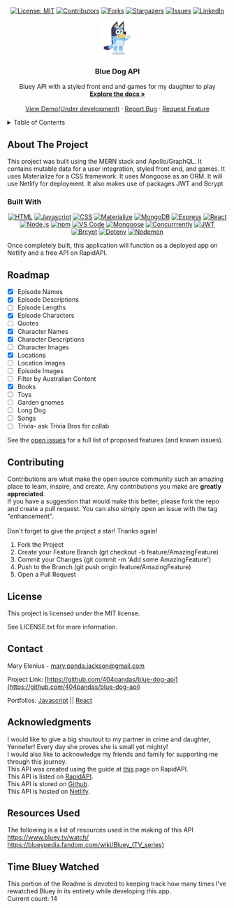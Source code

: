 <div align="center">

  <!-- Add badges using the following format: -->
  <!-- ![Name](urlToShieldHere)(urlToGithubHere) -->

[![License: MIT](https://img.shields.io/badge/License-MIT-yellow.svg)](https://opensource.org/licenses/MIT)
[![Contributors](https://img.shields.io/github/contributors/404pandas/blue-dog-api.svg?style=plastic&logo=appveyor)](https://github.com/404pandas/blue-dog-api/graphs/contributors)
[![Forks](https://img.shields.io/github/forks/404pandas/blue-dog-api.svg?style=plastic&logo=appveyor)](https://github.com/404pandas/blue-dog-api/network/members)
[![Stargazers](https://img.shields.io/github/stars/404pandas/blue-dog-api.svg?style=plastic&logo=appveyor)](https://github.com/404pandas/blue-dog-api/stargazers)
[![Issues](https://img.shields.io/github/issues/404pandas/blue-dog-api.svg?style=plastic&logo=appveyor)](https://github.com/404pandas/blue-dog-api/issues)
[![LinkedIn](https://img.shields.io/badge/-LinkedIn-black.svg?style=plastic&logo=appveyor&logo=linkedin&colorB=555)](https://linkedin.com/in/404pandas)

</div>

<!-- PROJECT LOGO -->

<div align="center">
  <a href="https://github.com/404pandas/blue-dog-api">
    <img src="./client/src/assets/Bluey_Wave.webp" alt="Logo" width="80" height="80">
  </a>

<h3 align="center">Blue Dog API</h3>

  <p align="center">
Bluey API with a styled front end and games for my daughter to play    <br />
    <a href="https://github.com/404pandas/blue-dog-api"><strong>Explore the docs »</strong></a>
    <br />
    <br />
    <a href="https://github.com/404pandas/blue-dog-api">View Demo(Under development)</a>
    ·
    <a href="https://github.com/404pandas/blue-dog-api/issues">Report Bug</a>
    ·
    <a href="https://github.com/404pandas/blue-dog-api/issues">Request Feature</a>
  </p>
</div>

<!-- TABLE OF CONTENTS -->
<details>
  <summary>Table of Contents</summary>
  <ol>
    <li>
      <a href="#about-the-project">About The Project</a>
      <ul>
        <li><a href="#built-with">Built With</a></li>
      </ul>
    </li>
    <li>
      <a href="#getting-started">Getting Started</a>
      <ul>
        <li><a href="#installation">Installation</a></li>
      </ul>
    </li>
    <li><a href="#usage">Usage</a></li>
    <li><a href="#roadmap">Roadmap</a></li>
    <li><a href="#contributing">Contributing</a></li>
    <li><a href="#license">License</a></li>
    <li><a href="#contact">Contact</a></li>
    <li><a href="#acknowledgments">Acknowledgments</a></li>
  </ol>
</details>

<!-- ABOUT THE PROJECT -->

## About The Project

<!-- Add screenshots using the following format: -->
<!-- ![Screenshot alt description](directPathOfScreenshots) -->

This project was built using the MERN stack and Apollo/GraphQL. It contains mutable data for a user integration, styled front end, and games.
It uses Materialize for a CSS framework.
It uses Mongoose as an ORM.
It will use Netlify for deployment.
It also makes use of packages JWT and Bcrypt

### Built With

<div align="center">

[![HTML](https://img.shields.io/badge/Language-HTML-ff0000?style=plastic&logo=HTML5&logoWidth=10)](https://html.com/)
[![Javascript](https://img.shields.io/badge/Language-JavaScript-ff8000?style=plastic&logo=JavaScript&logoWidth=10)](https://javascript.info/)
[![CSS](https://img.shields.io/badge/Tool-CSS-ffff00?style=plastic&logo=css3&logoWidth=10)](https://developer.mozilla.org/en-US/docs/Web/CSS)
[![Materialize](https://img.shields.io/badge/Framework-Materialize-80ff00?style=plastic&logo=80ff00&logoWidth=10)](https://materializecss.com/)
[![MongoDB](https://img.shields.io/badge/Database-MongoDB-00ff00?style=plastic&logo=MongoDB&logoWidth=10)](https://www.mongodb.com/home)
[![Express](https://img.shields.io/badge/Framework-Express-00ff80?style=plastic&logo=Express&logoWidth=10)](https://expressjs.com/)
[![React](https://img.shields.io/badge/Framework-React.js-00ffff?style=plastic&logo=React&logoWidth=10)](https://reactjs.org/docs/getting-started.html)
[![Node.js](https://img.shields.io/badge/Framework-Node.js-0080ff?style=plastic&logo=Node.js&logoWidth=10)](https://nodejs.org/en/)
[![npm](https://img.shields.io/badge/Tool-npm-0000ff?style=plastic&logo=npm&logoWidth=10)](https://www.npmjs.com/)
[![VS Code](https://img.shields.io/badge/IDE-VSCode-8000ff?style=plastic&logo=VisualStudioCode&logoWidth=10)](https://code.visualstudio.com/docs)
[![Mongoose](https://img.shields.io/badge/ORM-Mongoose-ff00ff?style=plastic&logo=Mongoose&logoWidth=10)](https://code.visualstudio.com/docs)
[![Concurrrently](https://img.shields.io/badge/Package-Concurrrently-ff0080?style=plastic&logo=npm&logoWidth=10)](https://www.npmjs.com/package/concurrently/)
[![JWT](https://img.shields.io/badge/Package-JWT-ff00ff?style=plastic&logo=npm&logoWidth=10)](https://www.npmjs.com/package/jsonwebtoken)
[![Brcypt](https://img.shields.io/badge/Package-Bcrypt-8000ff?style=plastic&logo=npm&logoWidth=10)](https://www.npmjs.com/package/bcrypt)
[![Dotenv](https://img.shields.io/badge/Package-Dotenv-0000ff?style=plastic&logo=npm&logoWidth=10)](https://www.npmjs.com/package/dotenv)
[![Nodemon](https://img.shields.io/badge/Package-Nodemon-0080ff?style=plastic&logo=npm&logoWidth=10)](https://www.npmjs.com/package/nodemon)

</div>

Once completely built, this application will function as a deployed app on Netlify and a free API on RapidAPI.

## Roadmap

- [x] Episode Names
- [x] Episode Descriptions
- [ ] Episode Lengths
- [x] Episode Characters
- [ ] Quotes
- [x] Character Names
- [x] Character Descriptions
- [ ] Character Images
- [x] Locations
- [ ] Location Images
- [ ] Episode Images
- [ ] Filter by Australian Content
- [x] Books
- [ ] Toys
- [ ] Garden gnomes
- [ ] Long Dog
- [ ] Songs
- [ ] Trivia- ask Trivia Bros for collab

See the [open issues](https://github.com/404pandas/blue-dog-api/issues) for a full list of proposed features (and known issues).

<!-- CONTRIBUTING -->

## Contributing

Contributions are what make the open source community such an amazing place to learn, inspire, and create. Any contributions you make are **greatly appreciated**.
</br>
If you have a suggestion that would make this better, please fork the repo and create a pull request. You can also simply open an issue with the tag "enhancement".
</br></br>
Don't forget to give the project a star! Thanks again!

1. Fork the Project
2. Create your Feature Branch (git checkout -b feature/AmazingFeature)
3. Commit your Changes (git commit -m 'Add some AmazingFeature')
4. Push to the Branch (git push origin feature/AmazingFeature)
5. Open a Pull Request

<!-- LICENSE -->

## License

This project is licensed under the MIT license.

See LICENSE.txt for more information.

<!-- CONTACT -->

## Contact

Mary Elenius - mary.panda.jackson@gmail.com

Project Link: [https://github.com/404pandas/blue-dog-api](https://github.com/404pandas/blue-dog-api)

Portfolios: [Javascript]([https://404pandas.github.io]) || [React]([https://404pandas.github.io])

<!-- ACKNOWLEDGMENTS -->

## Acknowledgments

I would like to give a big shoutout to my partner in crime and daughter, Yennefer! Every day she proves she is small yet mighty!
</br>
I would also like to acknowledge my friends and family for supporting me through this journey.
</br>
This API was created using the guide at [this](https://rapidapi.com/guides/build-api-publish-on-rapidapi) page on RapidAPI.
</br>
This API is listed on [RapidAPI](https://rapidapi.com/).
</br>
This API is stored on [Github](https://github.com/).
</br>
This API is hosted on [Netlify](https://www.netlify.com/).

<!-- Resources -->

## Resources Used

The following is a list of resources used in the making of this API
</br>
https://www.bluey.tv/watch/
</br>
https://blueypedia.fandom.com/wiki/Bluey_(TV_series)

<!-- Counter -->

## Time Bluey Watched

This portion of the Readme is devoted to keeping track how many times I've rewatched Bluey in its entirety while developing this app.
</br>
Current count: 14
